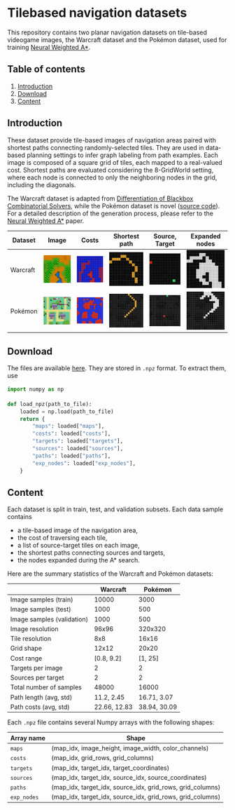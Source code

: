 # Tilebased navigation datasets

This repository contains two planar navigation datasets on tile-based videogame images, the Warcraft dataset and the Pokémon dataset, used for training [Neural Weighted A*](https://arxiv.org/abs/2105.01480).

## Table of contents

1. [Introduction](#introduction)
2. [Download](#download)
3. [Content](#content)

## Introduction

These dataset provide tile-based images of navigation areas paired with shortest paths connecting randomly-selected tiles. They are used in data-based planning settings to infer graph labeling from path examples. Each image is composed of a square grid of tiles, each mapped to a real-valued cost. Shortest paths are evaluated considering the 8-GridWorld setting, where each node is connected to only the neighboring nodes in the grid, including the diagonals. 

The Warcraft dataset is adapted from [Differentiation of Blackbox Combinatorial Solvers](https://github.com/martius-lab/blackbox-backprop), while the Pokémon dataset is novel ([source code](https://github.com/archettialberto/tilebased_navigation_datasets/blob/main/pkmn_dataset_generation.ipynb)). For a detailed description of the generation process, please refer to the [Neural Weighted A*](https://arxiv.org/abs/2105.01480) paper.

|**Dataset**|**Image**|**Costs**|**Shortest path**|**Source, Target**|**Expanded nodes**|
|---|:---:|:---:|:---:|:---:|:---:|
|Warcraft|![](samples/warcraft_map_sample.png)|![](samples/warcraft_cost_sample.png)|![](samples/warcraft_path_sample.png)|![](samples/warcraft_st_sample.png)|![](samples/warcraft_exp_nodes_sample.png)|
|Pokémon|![](samples/pkmn_map_sample.png)|![](samples/pkmn_cost_sample.png)|![](samples/pkmn_path_sample.png)|![](samples/pkmn_st_sample.png)|![](samples/pkmn_exp_nodes_sample.png)|

## Download

The files are available [here](https://github.com/archettialberto/tilebased_navigation_datasets). They are stored in `.npz` format. To extract them, use

```python
import numpy as np

def load_npz(path_to_file):
    loaded = np.load(path_to_file)
    return {
        "maps": loaded["maps"],
        "costs": loaded["costs"],
        "targets": loaded["targets"],
        "sources": loaded["sources"],
        "paths": loaded["paths"],
        "exp_nodes": loaded["exp_nodes"],
    }
```

## Content 

Each dataset is split in train, test, and validation subsets. Each data sample contains

* a tile-based image of the navigation area,
* the cost of traversing each tile,
* a list of source-target tiles on each image,
* the shortest paths connecting sources and targets,
* the nodes expanded during the A* search.

Here are the summary statistics of the Warcraft and Pokémon datasets:

||**Warcraft**|**Pokémon**|
|---|---|---|
|Image samples (train)|10000|3000|
|Image samples (test)|1000|500|
|Image samples (validation)|1000|500|
|Image resolution|96x96|320x320|
|Tile resolution|8x8|16x16|
|Grid shape|12x12|20x20|
|Cost range|[0.8, 9.2]|[1, 25]|
|Targets per image|2|2|
|Sources per target|2|2|
|Total number of samples|48000|16000|
|Path length (avg, std)|11.2, 2.45|16.71, 3.07|
|Path costs (avg, std)|22.66, 12.83|38.94, 30.09|

Each `.npz` file contains several Numpy arrays with the following shapes:

|**Array name**|**Shape**|
|---|---|
|`maps`|(map_idx, image_height, image_width, color_channels)|
|`costs`|(map_idx, grid_rows, grid_columns)|
|`targets`|(map_idx, target_idx, target_coordinates)|
|`sources`|(map_idx, target_idx, source_idx, source_coordinates)|
|`paths`|(map_idx, target_idx, source_idx, grid_rows, grid_columns)|
|`exp_nodes`|(map_idx, target_idx, source_idx, grid_rows, grid_columns)|
